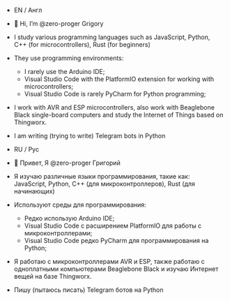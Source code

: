 - EN / Англ
- 👋 Hi, I’m @zero-proger Grigory
- I study various programming languages such as JavaScript, Python, C++ (for microcontrollers), Rust (for beginners)
- They use programming environments:
  - I rarely use the Arduino IDE;
  - Visual Studio Code with the PlatformIO extension for working with microcontrollers;
  - Visual Studio Code is rarely PyCharm for Python programming;
- I work with AVR and ESP microcontrollers, also work with Beaglebone Black single-board computers and study the Internet of Things based on Thingworx.
- I am writing (trying to write) Telegram bots in Python

- RU / Рус
- 👋 Привет, Я @zero-proger Григорий
- Я изучаю различные языки программирования, такие как: JavaScript, Python, C++ (для микроконтроллеров), Rust (для начинающих)
- Используют среды для программирования:
  - Редко использую Arduino IDE;
  - Visual Studio Code с расширением PlatformIO для работы с микроконтроллерами;
  - Visual Studio Code редко PyCharm для программирования на Python;
- Я работаю с микроконтроллерами AVR и ESP, также работаю с одноплатными компьютерами Beaglebone Black и изучаю Интернет вещей на базе Thingworx.
- Пишу (пытаюсь писать) Telegram ботов на Python
